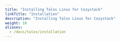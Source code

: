 ```yaml
---
title: "Installing Talos Linux for Cozystack"
linkTitle: "Installation"
description: "Installing Talos Linux for Cozystack"
weight: 10
aliases:
  - /docs/talos/installation
---
```

